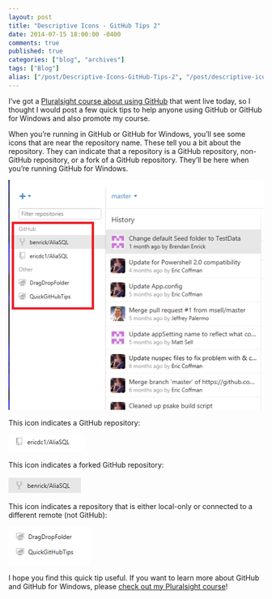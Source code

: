 ```yaml
---
layout: post
title: "Descriptive Icons - GitHub Tips 2"
date: 2014-07-15 18:00:00 -0400
comments: true
published: true
categories: ["blog", "archives"]
tags: ["Blog"]
alias: ["/post/Descriptive-Icons-GitHub-Tips-2", "/post/descriptive-icons-github-tips-2"]
---
```

<!-- more -->



<p>I’ve got a <a href="http://pluralsight.com/training/Courses/TableOfContents/github-windows-developers" target="_blank">Pluralsight course about using GitHub</a> that went live today, so I thought I would post a few quick tips to help anyone using GitHub or GitHub for Windows and also promote my course.</p> <p>When you’re running in GitHub or GitHub for Windows, you’ll see some icons that are near the repository name. These tell you a bit about the repository. They can indicate that a repository is a GitHub repository, non-GitHub repository, or a fork of a GitHub repository. They’ll be here when you’re running GitHub for Windows.</p> <p><a href="/images/files/HighlightGitHubIcons.png"><img title="HighlightGitHubIcons" style="border-left-width: 0px; max-width: 100%; border-right-width: 0px; border-bottom-width: 0px; display: inline; border-top-width: 0px" border="0" alt="HighlightGitHubIcons" src="/images/files/HighlightGitHubIcons_thumb.png"></a> </p> <p>This icon indicates a GitHub repository:</p> <p><a href="/images/files/GitHubIcon.png"><img title="GitHubIcon" style="border-left-width: 0px; border-right-width: 0px; border-bottom-width: 0px; display: inline; border-top-width: 0px" border="0" alt="GitHubIcon" src="/images/files/GitHubIcon_thumb.png"></a> </p> <p>This icon indicates a forked GitHub repository:</p> <p><a href="/images/files/ForkedIcon.png"><img title="ForkedIcon" style="border-left-width: 0px; border-right-width: 0px; border-bottom-width: 0px; display: inline; border-top-width: 0px" border="0" alt="ForkedIcon" src="/images/files/ForkedIcon_thumb.png"></a> </p> <p>This icon indicates a repository that is either local-only or connected to a different remote (not GitHub):</p> <p><a href="/images/files/LocalOrOtherRemoteIcon.png"><img title="LocalOrOtherRemoteIcon" style="border-left-width: 0px; border-right-width: 0px; border-bottom-width: 0px; display: inline; border-top-width: 0px" border="0" alt="LocalOrOtherRemoteIcon" src="/images/files/LocalOrOtherRemoteIcon_thumb.png"></a> </p> <p>I hope you find this quick tip useful. If you want to learn more about GitHub and GitHub for Windows, please <a href="http://pluralsight.com/training/Courses/TableOfContents/github-windows-developers" target="_blank">check out my Pluralsight course</a>!</p>
